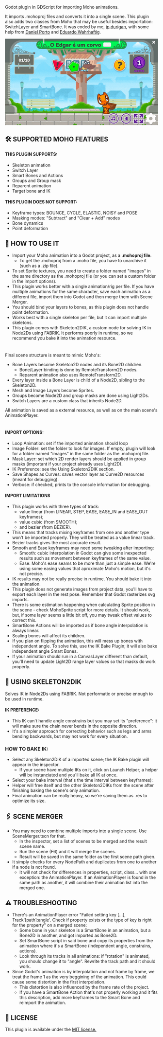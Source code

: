 Godot plugin in GDScript for importing Moho animations.

It imports .mohoproj files and converts it into a single scene. This plugin also adds two classes from Moho that may be useful besides importation: SwitchLayer and SmartBone.
It was coded by me, [jp durigan](https://github.com/jpdurigan), with some help from [Daniel Porto](https://github.com/eh-jogos) and [Eduardo Wahrhaftig](https://www.behance.net/eduardow).

![Example of usage in game](https://github.com/jpdurigan/godot_moho_importer/blob/main/example.gif "Example of usage in game")

## 🛠️ SUPPORTED MOHO FEATURES

#### THIS PLUGIN SUPPORTS:
- Skeleton animation
- Switch Layer
- Smart Bones and Actions
- Groups and Group mask
- Reparent animation
- Target bone and IK

#### THIS PLUGIN DOES NOT SUPPORT:
- Keyframe types: BOUNCE, CYCLE, ELASTIC, NOISY and POSE
- Masking modes: "Subtract" and "Clear + Add" modes
- Bone dynamics
- Point deformation

## 📖 HOW TO USE IT

- Import your Moho animation into a Godot project, as a **.mohoproj file**.
	- To get the .mohoproj from a .moho file, you have to unarchive it (such as a .zip file).
- To set Sprite textures, you need to create a folder named "images" in the same directory as the .mohoproj file (or you can set a custom folder in the import options).
- This plugin works better with a single animation/rig per file. If you have multiple animations for the same character, save each animation as a different file, import them into Godot and then merge them with Scene Merger.
- You should bind your layers to bones, as this plugin does not handle point deformation.
- Works best with a single skeleton per file, but it can import multiple skeletons.
- This plugin comes with Skeleton2DIK, a custom node for solving IK in Node2Ds using FABRIK. It performs poorly in runtime, so we recommend you bake it into the animation resource.

#
Final scene structure is meant to mimic Moho's:
- Bone Layers become Skeleton2D nodes and its Bone2D children.
	- Bone/Layer binding is done by RemoteTransform2D nodes.
	- Reparent animation also uses RemoteTransform2D.
- Every layer inside a Bone Layer is child of a Node2D, sibling to the Skeleton2D.
- Mesh and Image Layers become Sprites.
- Groups become Node2D and group masks are done using Light2Ds.
- Switch Layers are a custom class that inherits Node2D.

All animation is saved as a external resource, as well as on the main scene's AnimationPlayer.

#
#### IMPORT OPTIONS:
- Loop Animation: set if the imported animation should loop
- Image Folder: set the folder to look for images. If empty, plugin will look for a folder named "images" in the same folder as the .mohoproj file.
- Mask Layer: set which 2D render layers should be applied in group masks (important if your project already uses Light2D).
- IK Preference: see the Using Skeleton2DIK section.
- Save Shapes as Curves: saves vector layer as Curve2D resources (meant for debugging).
- Verbose: if checked, prints to the console information for debugging.

#### IMPORT LIMITATIONS
- This plugin works with three types of track:
	- value linear (from LINEAR, STEP, EASE, EASE_IN and EASE_OUT keyframes);
	- value cubic (from SMOOTH);
	- and bezier (from BEZIER).
- This means that tracks mixing keyframes from one and another type won't be imported properly. They will be treated as a value linear track.
- Bezier tracks gives the most accurate result.
- Smooth and Ease keyframes may need some tweaking after importing:
	- Smooth: cubic interpolation in Godot can give some inexpected results such as movement between keyframes of the same value.
	- Ease: Moho's ease seams to be more than just a simple ease. We're using some easing values that aproximate Moho's motion, but it's not precise.
- IK results may not be really precise in runtime. You should bake it into the animation.
- This plugin does not generate images from project data, you'll have to export each layer in the rest pose. Remember that Godot rasterizes svg imports.
- There is some estimation happening when calculating Sprite position in the scene - check MohoSprite script for more details. It should work, but, if some layer seems a little bit off, you may tweak offset values to correct this.
- SmartBone Actions will be imported as if bone angle interpolation is always linear.
- Scaling bones will affect its children.
- If you plan on flipping the animation, this will mess up bones with independent angle. To solve this, use the IK Bake Plugin; it will also bake independent angle Smart Bones.
- If your animation should run in a CanvasLayer different than default, you'll need to update Light2D range layer values so that masks do work properly.

## 🦴 USING SKELETON2DIK

Solves IK in Node2Ds using FABRIK. Not performatic or precise enough to be used in runtime.

#### IK PREFERENCE:
- This IK can't handle angle constrains but you may set its "preference": it will make sure the chain never bends in the opposite direction.
- It's a simpler approach for correcting behavior such as legs and arms bending backwards, but may not work for every situation.

### HOW TO BAKE IK:
- Select any Skeleton2DIK of a imported scene; the IK Bake plugin will appear in the inspector.
	- If your scene have multiple IKs on it, click on Launch Helper; a helper will be instanciated and you'll bake all IK at once.
- Select your bake interval (that's the time interval between keyframes):
- Helper will free itself and the other Skeleton2DIKs from the scene after finishing baking the scene's only animation.
- Final animation can be really heavy, so we're saving them as .res to optimize its size.

## 🖇️ SCENE MERGER
- You may need to combine multiple imports into a single scene. Use SceneMerger.tscn for that.
	- In the inspector, set a list of scenes to be merged and the result scene name.
	- Run the scene (F6) and it will merge the scenes.
	- Result will be saved in the same folder as the first scene path given.
- It simply checks for every NodePath and duplicates from one to another if a node is not found.
	- It will not check for differences in properties, script, class... with one exception: the AnimationPlayer. If an AnimationPlayer is found in the same path as another, it will combine their animation list into the merged one.

## ⚠️ TROUBLESHOOTING
- There's an AnimationPlayer error "Failed setting key [...], Track'[path]:angle'. Check if property exists or the type of key is right for the property" on a merged scene:
	- Some bone in your skeleton is a SmartBone in an animation, but a Bone2D in another, and got imported as Bone2D.
	- Set SmartBone script in said bone and copy its properties from the animation where it's a SmartBone (independent angle, constrains, actions).
	- Look through its tracks in all animations: if "rotation" is animated, you should change it to "angle". Rewrite the track path and it should work.
- Since Godot's animation is by interpolation and not frame by frame, we treat the frame 1 as the very beggining of the animation. This could cause some distortion in the first interpolation.
	- This distortion is also influenced by the frame rate of the project.
	- If you have a SmartBone Action that's not properly working and it fits this description, add more keyframes to the Smart Bone and reimport the animation.

## 📝 LICENSE
This plugin is available under the [MIT license.](https://github.com/jpdurigan/godot_moho_importer/blob/main/LICENSE)